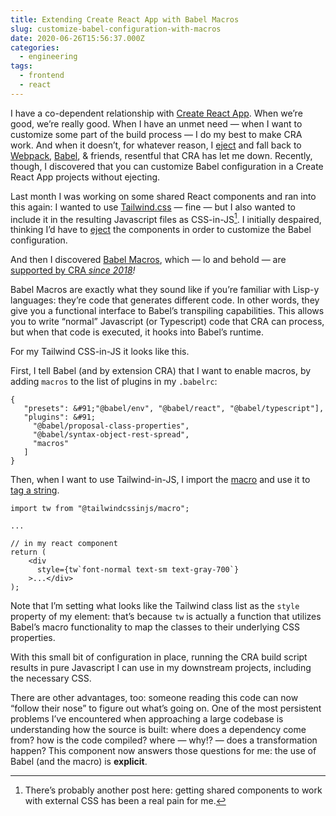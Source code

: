 ```yaml
---
title: Extending Create React App with Babel Macros
slug: customize-babel-configuration-with-macros
date: 2020-06-26T15:56:37.000Z
categories:
  - engineering
tags:
  - frontend
  - react
---
```


I have a co-dependent relationship with <a aria-label="undefined (opens in a new tab)" href="https://create-react-app.dev/" target="_blank" rel="noreferrer noopener">Create React App</a>. When we&#8217;re good, we&#8217;re really good. When I have an unmet need &#8212; when I want to customize some part of the build process &#8212; I do my best to make CRA work. And when it doesn&#8217;t, for whatever reason, I [eject][1] and fall back to [Webpack][2], [Babel][3], & friends, resentful that CRA has let me down. Recently, though, I discovered that you can customize Babel configuration in a Create React App projects without ejecting.

Last month I was working on some shared React components and ran into this again: I wanted to use <a aria-label="undefined (opens in a new tab)" href="https://tailwindcss.com/" target="_blank" rel="noreferrer noopener">Tailwind.css</a> &#8212; fine &#8212; but I also wanted to include it in the resulting Javascript files as CSS-in-JS[^11]. I initially despaired, thinking I&#8217;d have to [eject](https://create-react-app.dev/docs/available-scripts#npm-run-eject) the components in order to customize the Babel configuration.

And then I discovered [Babel Macros][4], which &#8212; lo and behold &#8212; are [supported by CRA _since 2018_][5]_!_

Babel Macros are exactly what they sound like if you&#8217;re familiar with Lisp-y languages: they&#8217;re code that generates different code. In other words, they give you a functional interface to Babel&#8217;s transpiling capabilities. This allows you to write &#8220;normal&#8221; Javascript (or Typescript) code that CRA can process, but when that code is executed, it hooks into Babel&#8217;s runtime.

For my Tailwind CSS-in-JS it looks like this.

First, I tell Babel (and by extension CRA) that I want to enable macros, by adding `macros` to the list of plugins in my `.babelrc`:

```
{
   "presets": &#91;"@babel/env", "@babel/react", "@babel/typescript"],
   "plugins": &#91;
     "@babel/proposal-class-properties",
     "@babel/syntax-object-rest-spread",
     "macros"
   ]
}
```

Then, when I want to use Tailwind-in-JS, I import the [macro][6] and use it to [tag a string][7].

```
import tw from "@tailwindcssinjs/macro";

...

// in my react component
return (
    <div
      style={tw`font-normal text-sm text-gray-700`}
    >...</div>
);
```

Note that I&#8217;m setting what looks like the Tailwind class list as the `style` property of my element: that&#8217;s because `tw` is actually a function that utilizes Babel&#8217;s macro functionality to map the classes to their underlying CSS properties.

With this small bit of configuration in place, running the CRA build script results in pure Javascript I can use in my downstream projects, including the necessary CSS.

There are other advantages, too: someone reading this code can now &#8220;follow their nose&#8221; to figure out what&#8217;s going on. One of the most persistent problems I&#8217;ve encountered when approaching a large codebase is understanding how the source is built: where does a dependency come from? how is the code compiled? where &#8212; why!? &#8212; does a transformation happen? This component now answers those questions for me: the use of Babel (and the macro) is **explicit**.

[^11]:  There&#8217;s probably another post here: getting shared components to work with external CSS has been a real pain for me.


 [1]: https://create-react-app.dev/docs/available-scripts#npm-run-eject
 [2]: https://webpack.js.org/
 [3]: https://babeljs.io/
 [4]: https://babeljs.io/blog/2017/09/11/zero-config-with-babel-macros
 [5]: https://reactjs.org/blog/2018/10/01/create-react-app-v2.html
 [6]: https://github.com/Arthie/tailwindcssinjs
 [7]: https://developer.mozilla.org/en-US/docs/Web/JavaScript/Reference/Template_literals
